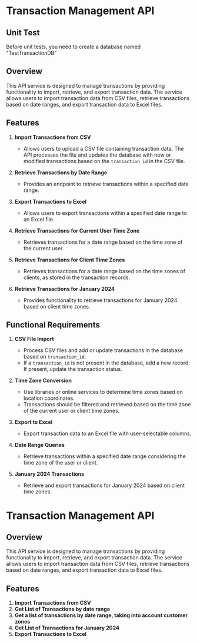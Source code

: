# Transaction Management API

## Unit Test
Before unit tests, you need to create a database named "TestTransactionDB"

## Overview

This API service is designed to manage transactions by providing functionality to import, retrieve, and export transaction data. The service allows users to import transaction data from CSV files, retrieve transactions based on date ranges, and export transaction data to Excel files.

## Features

1. **Import Transactions from CSV**
   - Allows users to upload a CSV file containing transaction data. The API processes the file and updates the database with new or modified transactions based on the `transaction_id` in the CSV file.

2. **Retrieve Transactions by Date Range**
   - Provides an endpoint to retrieve transactions within a specified date range.

3. **Export Transactions to Excel**
   - Allows users to export transactions within a specified date range to an Excel file.

4. **Retrieve Transactions for Current User Time Zone**
   - Retrieves transactions for a date range based on the time zone of the current user.

5. **Retrieve Transactions for Client Time Zones**
   - Retrieves transactions for a date range based on the time zones of clients, as stored in the transaction records.

6. **Retrieve Transactions for January 2024**
   - Provides functionality to retrieve transactions for January 2024 based on client time zones.

## Functional Requirements

1. **CSV File Import**
   - Process CSV files and add or update transactions in the database based on `transaction_id`.
   - If a `transaction_id` is not present in the database, add a new record. If present, update the transaction status.

2. **Time Zone Conversion**
   - Use libraries or online services to determine time zones based on location coordinates.
   - Transactions should be filtered and retrieved based on the time zone of the current user or client time zones.

3. **Export to Excel**
   - Export transaction data to an Excel file with user-selectable columns.

4. **Date Range Queries**
   - Retrieve transactions within a specified date range considering the time zone of the user or client.

5. **January 2024 Transactions**
   - Retrieve and export transactions for January 2024 based on client time zones.
  # Transaction Management API

## Overview

This API service is designed to manage transactions by providing functionality to import, retrieve, and export transaction data. The service allows users to import transaction data from CSV files, retrieve transactions based on date ranges, and export transaction data to Excel files.

## Features

1. **Import Transactions from CSV**
2. **Get List of Transactions by date range**
3. **Get a list of transactions by date range, taking into account customer zones**
4. **Get List of Transactions for January 2024**
5. **Export Transactions to Excel**
   

